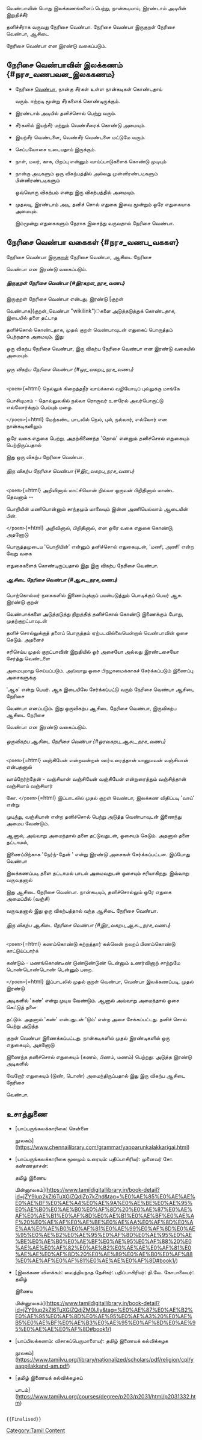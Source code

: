 வெண்பாவின் பொது இலக்கணங்களைப் பெற்று, நான்கடியாய், இரண்டாம் அடியின் இறுதிச்சீர்
தனிச்சீராக வருவது நேரிசை வெண்பா. நேரிசை வெண்பா இருகுறள் நேரிசை வெண்பா, ஆசிடை
நேரிசை வெண்பா என இரண்டு வகைப்படும்.

## நேரிசை வெண்பாவின் இலக்கணம் {#நரச_வணபவன_இலககணம}

-   நேரிசை [வெண்பா](வெண்பா "wikilink"), நான்கு சீர்கள் உள்ள நான்கடிகள் கொண்டதாய்
    வரும். ஈற்றடி மூன்று சீர்களைக் கொண்டிருக்கும்.
-   இரண்டாம் அடியில் தனிச்சொல் பெற்று வரும்.
-   சீர்களில் இயற்சீர் மற்றும் வெண்சீரைக் கொண்டு அமையும்.
-   இயற்சீர் வெண்டளை, வெண்சீர் வெண்டளை மட்டுமே வரும்.
-   செப்பலோசை உடையதாய் இருக்கும்.
-   நாள், மலர், காசு, பிறப்பு என்னும் வாய்ப்பாடுகளைக் கொண்டு முடியும்
-   நான்கு அடிகளும் ஒரு விகற்பத்தில் அல்லது முன்னிரண்டடிகளும் பின்னிரண்டடிகளும்
    ஒவ்வொரு விகற்பம் என்று இரு விகற்பத்தில் அமையும்.
-   முதலடி, இரண்டாம் அடி, தனிச் சொல் எதுகை இவை மூன்றும் ஒரே எதுகையாக அமையும்.
    இம்மூன்று எதுகைகளும் நேராக இசைந்து வருவதால் நேரிசை வெண்பா.

## நேரிசை வெண்பா வகைகள் {#நரச_வணப_வககள}

நேரிசை வெண்பா இரு[குறள்](திருக்குறள் "wikilink") நேரிசை வெண்பா, ஆசிடை நேரிசை
வெண்பா என இரண்டு வகைப்படும்.

##### இருகுறள் நேரிசை வெண்பா {#இரகறள_நரச_வணப}

இருகுறள் நேரிசை வெண்பா என்பது, இரண்டு [குறள்
வெண்பாக](குறள்_வெண்பா "wikilink")்களை அடுத்தடுத்துக் கொண்டதாக, இடையில் தளை தட்டாத
தனிச்சொல் கொண்டதாக, முதல் குறள் வெண்பாவுடன் எதுகைப் பொருத்தம் பெற்றதாக அமையும். இது
ஒரு விகற்ப நேரிசை வெண்பா, இரு விகற்ப நேரிசை வெண்பா என இரண்டு வகையில் அமையும்.

###### ஒரு விகற்ப நேரிசை வெண்பா {#ஒர_வகறப_நரச_வணப}

`<poem>`{=html} நெல்லுக் கிறைத்தநீர் வாய்க்கால் வழியோடிப் புல்லுக்கு மாங்கே
பொசியுமாம் - தொல்லுலகில் நல்லா ரொருவர் உளரேல் அவர்பொருட்டு எல்லோர்க்கும் பெய்யும் மழை.
`</poem>`{=html} மேற்கண்ட பாடலில் நெல், புல், நல்லார், எல்லோர் என நான்கடிகளிலும்
ஒரே வகை எதுகை பெற்று, அதற்கிணைந்த 'தொல்' என்னும் தனிச்சொல் எதுகையும் பெற்றிருப்பதால்
இது ஒரு விகற்ப நேரிசை வெண்பா.

###### இரு விகற்ப நேரிசை வெண்பா {#இர_வகறப_நரச_வணப}

`<poem>`{=html} அறிவினால் மாட்சியொன் றில்லா ஒருவன் பிறிதினால் மாண்ட தெவனாம் --
பொறியின் மணிபொன்னும் சாந்தமும் மாலையும் இன்ன அணியெல்லாம் ஆடையின் பின்.
`</poem>`{=html} அறிவினால், பிறிதினால், என ஒரே வகை எதுகை கொண்டு, அதனோடு
பொருத்தமுடைய 'பொறியின்' என்னும் தனிச்சொல் எதுகையுடன், 'மணி, அணி' என்ற வேறு வகை
எதுகைகளைக் கொண்டிருப்பதால் இது இரு விகற்ப நேரிசை வெண்பா.

##### ஆசிடை நேரிசை வெண்பா {#ஆசட_நரச_வணப}

பொற்கொல்லர் நகைகளில் இணைப்புக்குப் பயன்படுத்தும் பொடிக்குப் பெயர் ஆசு. இரண்டு குறள்
வெண்பாக்களை அடுத்தடுத்து நிறுத்தித் தனிச்சொல் கொண்டு இணைக்கும் போது, முதற்குறட்பாவுடன்
தனிச் சொல்லுக்குத் தளைப் பொருத்தம் ஏற்படவில்லையென்றால் வெண்பாவின் ஓசை கெடும். அதனைச்
சரிசெய்ய முதல் குறட்பாவின் இறுதியில் ஓர் அசையோ அல்லது இரண்டசையோ சேர்த்து வெண்டளை
அமையுமாறு செய்யப்படும். அவ்வாறு ஓசை பிறழாமைக்காகச் சேர்க்கப்படும் இணைப்பு அசைகளுக்கு
'ஆசு' என்று பெயர். ஆசு இடையிலே சேர்க்கப்பட்டு வரும் நேரிசை வெண்பா ஆசிடை நேரிசை
வெண்பா எனப்படும். இது ஒருவிகற்ப ஆசிடை நேரிசை வெண்பா, இருவிகற்ப ஆசிடை நேரிசை
வெண்பா என இரண்டு வகைப்படும்.

###### ஒருவிகற்ப ஆசிடை நேரிசை வெண்பா {#ஒரவகறப_ஆசட_நரச_வணப}

`<poem>`{=html} வஞ்சியேன் என்றவன்றன் ஊர்உரைத்தான் யானுமவன் வஞ்சியான் என்பதனால்
வாய்நேர்ந்தேன் - வஞ்சியான் வஞ்சியேன் வஞ்சியேன் என்றுரைத்தும் வஞ்சித்தான் வஞ்சியாய் வஞ்சியார்
கோ. `</poem>`{=html} இப்பாடலில் முதல் குறள் வெண்பா, இலக்கண விதிப்படி 'வாய்' என்று
முடிந்து, வஞ்சியான் என்ற தனிச்சொல் பெற்று அடுத்த வெண்பாவுடன் இணைந்து அமைய வேண்டும்.
ஆனால், அவ்வாறு அமைந்தால் தளை தட்டுவதுடன், ஓசையும் கெடும். அதனால் தளை தட்டாமல்,
இணைப்பிற்காக 'நேர்ந்-தேன் ' என்று இரண்டு அசைகள் சேர்க்கப்பட்டன. இப்போது வெண்பா
இலக்கணப்படி தளை தட்டாமல் பாடல் அமைவதுடன் ஓசையும் சரியாகிறது. இவ்வாறு வருவதனால்
இது ஆசிடை நேரிசை வெண்பா. நான்கடியும், தனிச்சொல்லும் ஒரே எதுகை அமைப்பில் (வஞ்சி)
வருவதனால் இது ஒரு விகற்பத்தால் வந்த ஆசிடை நேரிசை வெண்பா.

###### இரு விகற்ப ஆசிடை நேரிசை வெண்பா {#இர_வகறப_ஆசட_நரச_வணப}

`<poem>`{=html} கணம்கொண்டு சுற்றத்தார் கல்லென் றலறப் பிணம்கொண்டு காட்டுய்ப்பார்க்
கண்டும் - மணங்கொண்டீண் டுண்டுண்டுண் டென்னும் உணர்வினாற் சாற்றுமே டொண்டொண்டொண் டென்னும் பறை.
`</poem>`{=html} இப்பாடலில் முதல் குறள் வெண்பா, வெண்பா இலக்கணப்படி, முதல் இரண்டு
அடிகளில் 'கண்\' என்று முடிய வேண்டும். ஆனால் அவ்வாறு அமைந்தால் ஓசை கெட்டுத் தளை
தட்டும். அதனால் 'கண்' என்பதுடன் 'டும்' என்ற அசை சேக்கப்பட்டது. தனிச் சொல் பெற்று அடுத்த
குறள் வெண்பா இணைக்கப்பட்டது. நான்கடிகளில் முதல் இரண்டிகளில் ஒரு எதுகையும், அதனோடு
இணைந்த தனிச்சொல் எதுகையும் (கணம், பிணம், மணம்) பெற்றது. அடுத்த இரண்டு அடிகளில்
வேறோர் எதுகையும் (டுண், டொண்) அமைந்திருப்பதால் இது இரு விகற்ப ஆசிடை நேரிசை
வெண்பா.

## உசாத்துணை

-   [யாப்பருங்கலக்காரிகை: சென்னை
    நூலகம்](https://www.chennailibrary.com/grammar/yapparunkalakkarigai.html)
-   [யாப்பருங்கலக்காரிகை மூலமும் உரையும்: பதிப்பாசிரியர்: முனைவர் சோ. கண்ணதாசன்:
    தமிழ் இணைய
    மின்னூலகம்](https://www.tamildigitallibrary.in/book-detail?id=jZY9lup2kZl6TuXGlZQdjZp7kZhd&tag=%E0%AE%85%E0%AE%AE%E0%AE%BF%E0%AE%A4%E0%AE%9A%E0%AE%BE%E0%AE%95%E0%AE%B0%E0%AE%B0%E0%AF%8D%20%E0%AE%87%E0%AE%AF%E0%AE%B1%E0%AF%8D%E0%AE%B1%E0%AE%BF%E0%AE%AF%20%E0%AE%AF%E0%AE%BE%E0%AE%AA%E0%AF%8D%E0%AE%AA%E0%AE%B0%E0%AF%81%E0%AE%99%E0%AF%8D%E0%AE%95%E0%AE%B2%E0%AE%95%E0%AF%8D%E0%AE%95%E0%AE%BE%E0%AE%B0%E0%AE%BF%E0%AE%95%E0%AF%88%20%E0%AE%AE%E0%AF%82%E0%AE%B2%E0%AE%AE%E0%AF%81%E0%AE%AE%E0%AF%8D%20%E0%AE%89%E0%AE%B0%E0%AF%88%E0%AE%AF%E0%AF%81%E0%AE%AE%E0%AF%8D#book1/)
-   [இலக்கண விளக்கம்: வைத்தியநாத தேசிகர்: பதிப்பாசிரியர்: தி.வே. கோபாலையர்: தமிழ்
    இணைய
    மின்னூலகம்](https://www.tamildigitallibrary.in/book-detail?id=jZY9lup2kZl6TuXGlZQdjZM0lJly&tag=%E0%AE%87%E0%AE%B2%E0%AE%95%E0%AF%8D%E0%AE%95%E0%AE%A3%20%E0%AE%B5%E0%AE%BF%E0%AE%B3%E0%AE%95%E0%AF%8D%E0%AE%95%E0%AE%AE%E0%AF%8D#book1/)
-   [யாப்பிலக்கணம்: விசாகப்பெருமாளையர்: தமிழ் இணையக் கல்விக்கழக
    நூலகம்](https://www.tamilvu.org/library/nationalized/scholars/pdf/religion/cpl/yaappilakkand-am.pdf)
-   [தமிழ் இணையக் கல்விக்கழகப்
    பாடம்](https://www.tamilvu.org/courses/degree/p203/p2031/html/p2031332.htm)

```{=mediawiki}
{{Finalised}}
```
[Category:Tamil Content](Category:Tamil_Content "wikilink")
